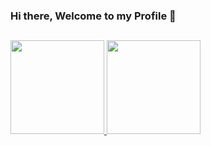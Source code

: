 ### Hi there, Welcome to my Profile 👋

##

<div>
  <a href="https://github.com/Pereira3">
  <img height="150em" src="https://github-readme-stats.vercel.app/api?username=pereira3&show_icons=true&theme=github_dark&include_all_commits=true&count_private=true&hide_rank=false"/>
  <img height="150em" src="https://github-readme-stats.vercel.app/api/top-langs/?username=pereira3&layout=compact&theme=github_dark&hide_title=true"/
</div>

##
